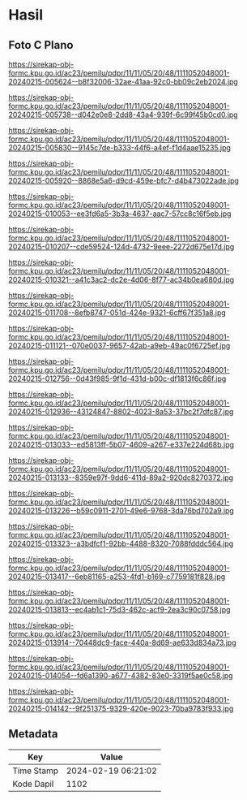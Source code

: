 # Hasil

## Foto C Plano

https://sirekap-obj-formc.kpu.go.id/ac23/pemilu/pdpr/11/11/05/20/48/1111052048001-20240215-005624--b8f32006-32ae-41aa-92c0-bb09c2eb2024.jpg

https://sirekap-obj-formc.kpu.go.id/ac23/pemilu/pdpr/11/11/05/20/48/1111052048001-20240215-005738--d042e0e8-2dd8-43a4-939f-6c99f45b0cd0.jpg

https://sirekap-obj-formc.kpu.go.id/ac23/pemilu/pdpr/11/11/05/20/48/1111052048001-20240215-005830--9145c7de-b333-44f6-a4ef-f1d4aae15235.jpg

https://sirekap-obj-formc.kpu.go.id/ac23/pemilu/pdpr/11/11/05/20/48/1111052048001-20240215-005920--8868e5a6-d9cd-459e-bfc7-d4b473022ade.jpg

https://sirekap-obj-formc.kpu.go.id/ac23/pemilu/pdpr/11/11/05/20/48/1111052048001-20240215-010053--ee3fd6a5-3b3a-4637-aac7-57cc8c16f5eb.jpg

https://sirekap-obj-formc.kpu.go.id/ac23/pemilu/pdpr/11/11/05/20/48/1111052048001-20240215-010207--cde59524-124d-4732-9eee-2272d675e17d.jpg

https://sirekap-obj-formc.kpu.go.id/ac23/pemilu/pdpr/11/11/05/20/48/1111052048001-20240215-010321--a41c3ac2-dc2e-4d06-8f77-ac34b0ea680d.jpg

https://sirekap-obj-formc.kpu.go.id/ac23/pemilu/pdpr/11/11/05/20/48/1111052048001-20240215-011708--8efb8747-051d-424e-9321-6cff67f351a8.jpg

https://sirekap-obj-formc.kpu.go.id/ac23/pemilu/pdpr/11/11/05/20/48/1111052048001-20240215-011121--070e0037-9657-42ab-a9eb-49ac0f6725ef.jpg

https://sirekap-obj-formc.kpu.go.id/ac23/pemilu/pdpr/11/11/05/20/48/1111052048001-20240215-012756--0d43f985-9f1d-431d-b00c-df1813f6c86f.jpg

https://sirekap-obj-formc.kpu.go.id/ac23/pemilu/pdpr/11/11/05/20/48/1111052048001-20240215-012936--43124847-8802-4023-8a53-37bc2f7dfc87.jpg

https://sirekap-obj-formc.kpu.go.id/ac23/pemilu/pdpr/11/11/05/20/48/1111052048001-20240215-013033--ed5813ff-5b07-4609-a267-e337e224d68b.jpg

https://sirekap-obj-formc.kpu.go.id/ac23/pemilu/pdpr/11/11/05/20/48/1111052048001-20240215-013133--8359e97f-9dd6-411d-89a2-920dc8270372.jpg

https://sirekap-obj-formc.kpu.go.id/ac23/pemilu/pdpr/11/11/05/20/48/1111052048001-20240215-013226--b59c0911-2701-49e6-9768-3da76bd702a9.jpg

https://sirekap-obj-formc.kpu.go.id/ac23/pemilu/pdpr/11/11/05/20/48/1111052048001-20240215-013323--a3bdfcf1-92bb-4488-8320-7088fdddc564.jpg

https://sirekap-obj-formc.kpu.go.id/ac23/pemilu/pdpr/11/11/05/20/48/1111052048001-20240215-013417--6eb81165-a253-4fd1-b169-c7759181f828.jpg

https://sirekap-obj-formc.kpu.go.id/ac23/pemilu/pdpr/11/11/05/20/48/1111052048001-20240215-013813--ec4ab1c1-75d3-462c-acf9-2ea3c90c0758.jpg

https://sirekap-obj-formc.kpu.go.id/ac23/pemilu/pdpr/11/11/05/20/48/1111052048001-20240215-013914--70448dc9-face-440a-8d69-ae633d834a73.jpg

https://sirekap-obj-formc.kpu.go.id/ac23/pemilu/pdpr/11/11/05/20/48/1111052048001-20240215-014054--fd6a1390-a677-4382-83e0-3319f5ae0c58.jpg

https://sirekap-obj-formc.kpu.go.id/ac23/pemilu/pdpr/11/11/05/20/48/1111052048001-20240215-014142--9f251375-9329-420e-9023-70ba9783f933.jpg


## Metadata

| Key        | Value               |
| ---------- | ------------------- |
| Time Stamp | 2024-02-19 06:21:02 |
| Kode Dapil | 1102                |



